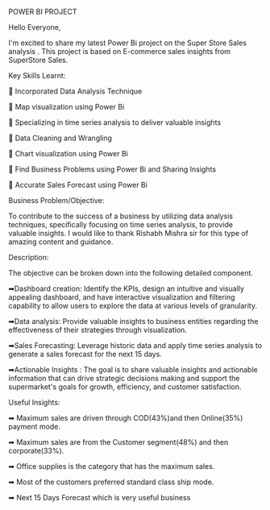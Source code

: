 POWER BI PROJECT



Hello Everyone,
 
 I'm excited to share my latest Power Bi project on the Super Store Sales analysis . This project is based on E-commerce sales insights from SuperStore Sales.
 
 Key Skills Learnt:
 
 🔑 Incorporated Data Analysis Technique
 
 🔑 Map visualization using Power Bi
 
 🔑 Specializing in time series analysis to deliver valuable insights
 
 🔑 Data Cleaning and Wrangling
 
 🔑 Chart visualization using Power Bi
 
 🔑 Find Business Problems using Power Bi and Sharing Insights
 
 🔑 Accurate Sales Forecast using Power Bi
 
 Business Problem/Objective:
 
 To contribute to the success of a business by utilizing data analysis techniques, specifically focusing on time series analysis, to provide valuable insights.
 I would like to thank Rishabh Mishra sir for this type of amazing content and guidance.
 
 Description:
 
 The objective can be broken down into the following detailed component.
 
 ➡Dashboard creation:
 Identify the KPIs, design an intuitive and visually appealing dashboard, and have interactive visualization and filtering capability to allow users to explore the data at various levels of granularity.
 
 ➡Data analysis:
 Provide valuable insights to business entities regarding the effectiveness of their strategies through visualization.
 
 ➡Sales Forecasting:
 Leverage historic data and apply time series analysis to generate a sales forecast for the next 15 days.
 
 ➡Actionable Insights :
 The goal is to share valuable insights and actionable information that can drive strategic decisions making and support the supermarket's goals for growth, efficiency, and customer satisfaction.
 
 Useful Insights:
 
 ➡ Maximum sales are driven through COD(43%)and then Online(35%) payment mode.
 
 ➡ Maximum sales are from the Customer segment(48%) and then corporate(33%).
 
 ➡ Office supplies is the category that has the maximum sales.
 
 ➡ Most of the customers preferred standard class ship mode.
 
 ➡ Next 15 Days Forecast which is very useful business
